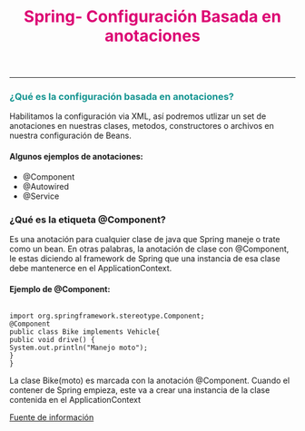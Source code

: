 <header>
<h1 style="color:#DC0073">Spring- Configuración Basada en anotaciones</h1>
</header>
<hr>
<article>
<section>
<h3 style="color: #129490">¿Qué es la configuración basada en anotaciones? </h3>
<p>Habilitamos la configuración via XML, así podremos utlizar un set
de anotaciones en nuestras clases, metodos, constructores o archivos
en nuestra configuración de Beans.</p>
<h4 >Algunos ejemplos de anotaciones:</h4>
<ul>
<li>@Component</li>
<li>@Autowired</li>
<li>@Service</li>
</ul>
</section>
<section>
<h3>¿Qué es la etiqueta @Component?</h3>
<p>Es una anotación para cualquier clase de java que Spring maneje o trate
como un bean. En otras palabras, la anotación de clase con @Component, le estas
diciendo al framework de Spring  que una instancia de esa clase debe mantenerce
en el ApplicationContext.</p>
<h4>Ejemplo de @Component:</h4>
<code>
import org.springframework.stereotype.Component;
@Component
public class Bike implements Vehicle{
public void drive() {
System.out.println("Manejo moto");
}
}
</code>
<p>La clase Bike(moto) es marcada con la anotación @Component. Cuando el contener
de Spring empieza, este va a crear una instancia de la clase contenida en el 
ApplicationContext</p>

<a href="https://medium.com/@AlexanderObregon/understanding-and-implementing-the-component-annotation-in-spring-ca4734118cf8"> Fuente de información</a>
</section>
</article>
